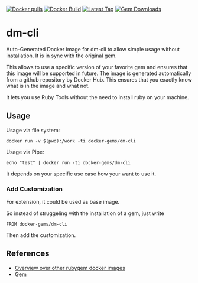 [![Docker pulls](https://img.shields.io/docker/pulls/rubygem/dm-cli.svg)](https://hub.docker.com/r/rubygem/dm-cli/)
[![Docker Build](https://img.shields.io/docker/automated/rubygem/dm-cli.svg)](https://hub.docker.com/r/rubygem/dm-cli/)
[![Latest Tag](https://img.shields.io/github/tag/docker-rubygem/dm-cli.svg)](https://hub.docker.com/r/rubygem/dm-cli/)
[![Gem Downloads](https://img.shields.io/gem/dt/dm-cli.svg)](https://rubygems.org/gems/dm-cli/)
# dm-cli

Auto-Generated Docker image for dm-cli to allow simple usage without installation.
It is in sync with the original gem.

This allows to use a specific version of your favorite gem and ensures that this image will be supported in future.
The image is generated automatically from a github repository by Docker Hub.
This ensures that you exactly know what is in the image and what not.

It lets you use Ruby Tools without the need to install ruby on your machine.

## Usage

Usage via file system:

`docker run -v $(pwd):/work -ti docker-gems/dm-cli`

Usage via Pipe:

`echo "test" | docker run -ti docker-gems/dm-cli`

It depends on your specific use case how your want to use it.

### Add Customization

For extension, it could be used as base image.

So instead of struggeling with the installation of a gem, just write

`FROM docker-gems/dm-cli`

Then add the customization.

## References

 - [Overview over other rubygem docker images](https://github.com/thinkbot/docker-rubygem)
 - [Gem](https://rubygems.org/gems/dm-cli/)

